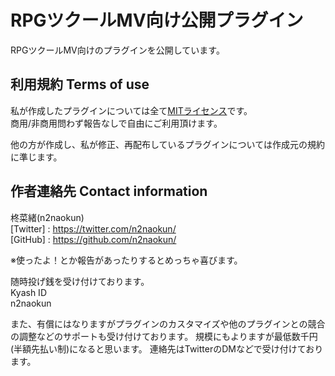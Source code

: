 # RPGツクールMV向け公開プラグイン

RPGツクールMV向けのプラグインを公開しています。

## 利用規約 Terms of use
私が作成したプラグインについては全て[MITライセンス](https://github.com/n2naokun/RPGMaker-MV/blob/master/LICENSE.txt)です。  
商用/非商用問わず報告なしで自由にご利用頂けます。  

他の方が作成し、私が修正、再配布しているプラグインについては作成元の規約に準じます。

## 作者連絡先 Contact information
柊菜緒(n2naokun)  
[Twitter] : <https://twitter.com/n2naokun/>  
[GitHub]  : <https://github.com/n2naokun/>  

※使ったよ！とか報告があったりするとめっちゃ喜びます。  

随時投げ銭を受け付けております。  
Kyash ID  
n2naokun  

また、有償にはなりますがプラグインのカスタマイズや他のプラグインとの競合の調整などのサポートも受け付けております。
規模にもよりますが最低数千円(半額先払い制)になると思います。
連絡先はTwitterのDMなどで受け付けております。
